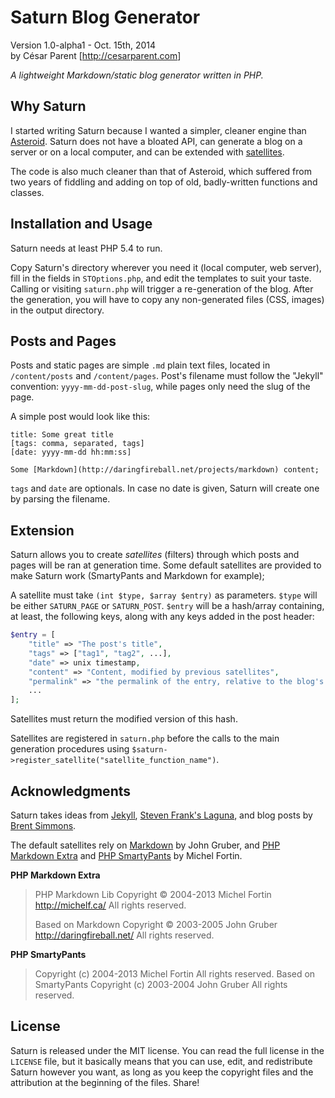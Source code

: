 # Saturn Blog Generator

Version 1.0-alpha1 - Oct. 15th, 2014  
by César Parent \[<http://cesarparent.com>\]

_A lightweight Markdown/static blog generator written in PHP._

## Why Saturn

I started writing Saturn because I wanted a simpler, cleaner engine than [Asteroid](https://github.com/cesarparent/Asteroid/). Saturn does not have a bloated API, can generate a blog on a server or on a local computer, and can be extended with [satellites](#extension).

The code is also much cleaner than that of Asteroid, which suffered from two years of fiddling and adding on top of old, badly-written functions and classes.

## Installation and Usage

Saturn needs at least PHP 5.4 to run.

Copy Saturn's directory wherever you need it (local computer, web server), fill in the fields in `STOptions.php`, and edit the templates to suit your taste. Calling or visiting `saturn.php` will trigger a re-generation of the blog. After the generation, you will have to copy any non-generated files (CSS, images) in the output directory.

## Posts and Pages

Posts and static pages are simple `.md` plain text files, located in `/content/posts` and `/content/pages`. Post's filename must follow the "Jekyll" convention: `yyyy-mm-dd-post-slug`, while pages only need the slug of the page.

A simple post would look like this:

~~~~no-highlight
title: Some great title
[tags: comma, separated, tags]
[date: yyyy-mm-dd hh:mm:ss]

Some [Markdown](http://daringfireball.net/projects/markdown) content;
~~~~

`tags` and `date` are optionals. In case no date is given, Saturn will create one by parsing the filename.

## Extension

Saturn allows you to create _satellites_ (filters) through which posts and pages will be ran at generation time. Some default satellites are provided to make Saturn work (SmartyPants and Markdown for example);

A satellite must take `(int $type, $array $entry)` as parameters. `$type` will be either `SATURN_PAGE` or `SATURN_POST`. `$entry` will be a hash/array containing, at least, the following keys, along with any keys added in the post header:

~~~~php
$entry = [
    "title" => "The post's title",
    "tags" => ["tag1", "tag2", ...],
    "date" => unix timestamp,
    "content" => "Content, modified by previous satellites",
    "permalink" => "the permalink of the entry, relative to the blog's root",
    ...
];
~~~~

Satellites must return the modified version of this hash.

Satellites are registered in `saturn.php` before the calls to the main generation procedures using `$saturn->register_satellite("satellite_function_name")`.

## Acknowledgments

Saturn takes ideas from [Jekyll](http://jekyllrb.com), [Steven Frank's Laguna](https://github.com/panicsteve/laguna-blog/), and blog posts by [Brent Simmons](http://inessential.com).

The default satellites rely on [Markdown](http://daringfireball.net/projects/markdown/) by John Gruber, and [PHP Markdown Extra](https://michelf.ca/projects/php-markdown/extra/) and [PHP SmartyPants](https://michelf.ca/projects/php-smartypants/) by Michel Fortin.

**PHP Markdown Extra**

> PHP Markdown Lib Copyright © 2004-2013 Michel Fortin http://michelf.ca/ All rights reserved.
>
> Based on Markdown Copyright © 2003-2005 John Gruber http://daringfireball.net/ All rights reserved.

**PHP SmartyPants**

> Copyright (c) 2004-2013 Michel Fortin All rights reserved. Based on SmartyPants Copyright (c) 2003-2004 John Gruber All rights reserved.

## License

Saturn is released under the MIT license. You can read the full license in the `LICENSE` file, but it basically means that you can use, edit, and redistribute Saturn however you want, as long as you keep the copyright files and the attribution at the beginning of the files. Share!
